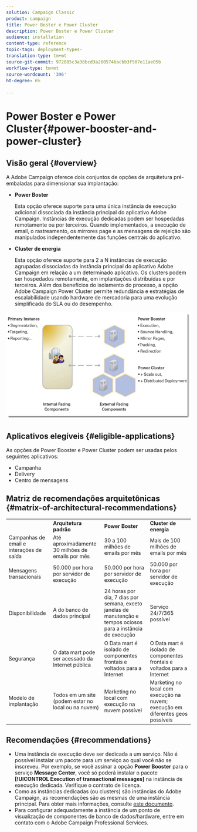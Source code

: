 ```yaml
---
solution: Campaign Classic
product: campaign
title: Power Boster e Power Cluster
description: Power Boster e Power Cluster
audience: installation
content-type: reference
topic-tags: deployment-types-
translation-type: tm+mt
source-git-commit: 972885c3a38bcd3a260574bacbb3f507e11ae05b
workflow-type: tm+mt
source-wordcount: '396'
ht-degree: 6%

---
```



# Power Boster e Power Cluster{#power-booster-and-power-cluster}

## Visão geral {#overview}

A Adobe Campaign oferece dois conjuntos de opções de arquitetura pré-embaladas para dimensionar sua implantação:

* **Power Boster**

   Esta opção oferece suporte para uma única instância de execução adicional dissociada da instância principal do aplicativo Adobe Campaign. Instâncias de execução dedicadas podem ser hospedadas remotamente ou por terceiros. Quando implementados, a execução de email, o rastreamento, os mirrores page e as mensagens de rejeição são manipulados independentemente das funções centrais do aplicativo.

* **Cluster de energia**

   Esta opção oferece suporte para 2 a N instâncias de execução agrupadas dissociadas da instância principal do aplicativo Adobe Campaign em relação a um determinado aplicativo. Os clusters podem ser hospedados remotamente, em implantações distribuídas e por terceiros. Além dos benefícios do isolamento do processo, a opção Adobe Campaign Power Cluster permite redundância e estratégias de escalabilidade usando hardware de mercadoria para uma evolução simplificada do SLA ou do desempenho.

![](assets/architectural_options_diagram.png)

## Aplicativos elegíveis {#eligible-applications}

As opções de Power Booster e Power Cluster podem ser usadas pelos seguintes aplicativos:

* Campanha
* Delivery
* Centro de mensagens

## Matriz de recomendações arquitetônicas {#matrix-of-architectural-recommendations}

<table> 
 <tbody> 
  <tr> 
   <td> </td> 
   <td> <strong>Arquitetura padrão</strong><br /> </td> 
   <td> <strong>Power Boster</strong><br /> </td> 
   <td> <strong>Cluster de energia</strong><br /> </td> 
  </tr> 
  <tr> 
   <td> Campanhas de email e interações de saída<br /> </td> 
   <td> Até aproximadamente 30 milhões de emails por mês<br /> </td> 
   <td> 30 a 100 milhões de emails por mês<br /> </td> 
   <td> Mais de 100 milhões de emails por mês<br /> </td> 
  </tr> 
  <tr> 
   <td> Mensagens transacionais<br /> </td> 
   <td> 50.000 por hora por servidor de execução<br /> </td> 
   <td> 50.000 por hora por servidor de execução<br /> </td> 
   <td> 50.000 por hora por servidor de execução<br /> </td> 
  </tr> 
  <tr> 
   <td> Disponibilidade<br /> </td> 
   <td> A do banco de dados principal<br /> </td> 
   <td> 24 horas por dia, 7 dias por semana, exceto janelas de manutenção e tempos ociosos para a instância de execução<br /> </td> 
   <td> Serviço 24/7/365 possível<br /> </td> 
  </tr> 
  <tr> 
   <td> Segurança<br /> </td> 
   <td> O data mart pode ser acessado da Internet pública<br /> </td> 
   <td> O Data mart é isolado de componentes frontais e voltados para a Internet<br /> </td> 
   <td> O Data mart é isolado de componentes frontais e voltados para a Internet<br /> </td> 
  </tr> 
  <tr> 
   <td> Modelo de implantação<br /> </td> 
   <td> Todos em um site (podem estar no local ou na nuvem)<br /> </td> 
   <td> Marketing no local com execução na nuvem possível<br /> </td> 
   <td> Marketing no local com execução na nuvem; execução em diferentes geos possíveis<br /> </td> 
  </tr> 
 </tbody> 
</table>

## Recomendações {#recommendations}

* Uma instância de execução deve ser dedicada a um serviço. Não é possível instalar um pacote para um serviço ao qual você não se inscreveu. Por exemplo, se você assinar a opção **Power Booster** para o serviço **Message Center**, você só poderá instalar o pacote **[!UICONTROL Execution of transactional messages]** na instância de execução dedicada. Verifique o contrato de licença.
* Como as instâncias dedicadas (ou clusters) são instâncias do Adobe Campaign, as recomendações são as mesmas de uma instância principal. Para obter mais informações, consulte [este documento](../../production/using/foreword.md).
* Para configurar adequadamente a instância de um ponto de visualização de componentes de banco de dados/hardware, entre em contato com o Adobe Campaign Professional Services.

